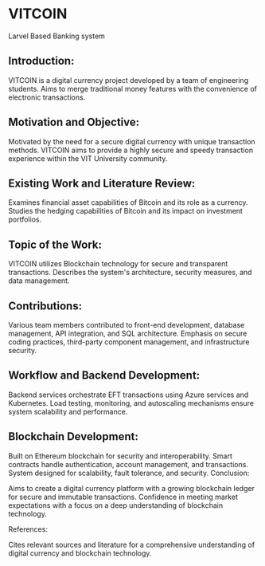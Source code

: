 # VITCOIN

Larvel Based Banking system

## Introduction:

VITCOIN is a digital currency project developed by a team of engineering students.
Aims to merge traditional money features with the convenience of electronic transactions.

## Motivation and Objective:

Motivated by the need for a secure digital currency with unique transaction methods.
VITCOIN aims to provide a highly secure and speedy transaction experience within the VIT University community.

 ## Existing Work and Literature Review:

Examines financial asset capabilities of Bitcoin and its role as a currency.
Studies the hedging capabilities of Bitcoin and its impact on investment portfolios.

## Topic of the Work:

VITCOIN utilizes Blockchain technology for secure and transparent transactions.
Describes the system's architecture, security measures, and data management.

## Contributions:

Various team members contributed to front-end development, database management, API integration, and SQL architecture.
Emphasis on secure coding practices, third-party component management, and infrastructure security.

## Workflow and Backend Development:

Backend services orchestrate EFT transactions using Azure services and Kubernetes.
Load testing, monitoring, and autoscaling mechanisms ensure system scalability and performance.

## Blockchain Development:

Built on Ethereum blockchain for security and interoperability.
Smart contracts handle authentication, account management, and transactions.
System designed for scalability, fault tolerance, and security.
Conclusion:

Aims to create a digital currency platform with a growing blockchain ledger for secure and immutable transactions.
Confidence in meeting market expectations with a focus on a deep understanding of blockchain technology.

References:

Cites relevant sources and literature for a comprehensive understanding of digital currency and blockchain technology.
